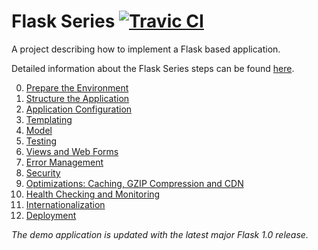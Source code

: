 # Flask Series [![Travic CI](https://travis-ci.org/damyanbogoev/flask-bookshelf.svg?style=flat)](https://travis-ci.org/damyanbogoev/flask-bookshelf)

A project describing how to implement a Flask based application.

Detailed information about the Flask Series steps can be found <a href="https://damyan.blog/tags/flask-series/" title="Flask Series">here</a>.

<ol start="0">
  <li><a href="https://damyan.blog/post/flask-series-environment/" title="Flask Series: Prepare the Environment">Prepare the Environment</a></li>
  <li><a href="https://damyan.blog/post/flask-series-structure/" title="Flask Series: Structure the Application">Structure the Application</a></li>
  <li><a href="https://damyan.blog/post/flask-series-configuration/" title="Flask Series: Application Configuration">Application Configuration</a></li>
  <li><a href="https://damyan.blog/post/flask-series-templating/" title="Flask Series: Templating">Templating</a></li>
  <li><a href="https://damyan.blog/post/flask-series-model/" title="Flask Series: Model">Model</a></li>
   <li><a href="https://damyan.blog/post/flask-series-testing/" title="Flask Series: Testing">Testing</a></li>
  <li><a href="https://damyan.blog/post/flask-series-views" title="Flask Series: Views and Web Forms">Views and Web Forms</a></li>
  <li><a href="https://damyan.blog/post/flask-series-logging" title="Flask Series: Error Management">Error Management</a></li>
  <li><a href="https://damyan.blog/post/flask-series-security" title="Flask Series: Security">Security</a></li>
  <li><a href="https://damyan.blog/post/flask-series-optimizations/" title="Flask Series: Optimizations">Optimizations: Caching, GZIP Compression and CDN</a></li>
  <li><a href="https://damyan.blog/post/flask-series-monitoring/" title="Flask Series: Health Check and Monitoring">Health Checking and Monitoring</a></li>
  <li><a href="https://damyan.blog/post/flask-series-internationalization/" title="Flask Series: Internationalization">Internationalization</a></li>
  <li><a href="https://damyan.blog/post/flask-series-deployment/" title="Flask Series: Deployment">Deployment</a></li>
</ol>

*The demo application is updated with the latest major Flask 1.0 release.*
